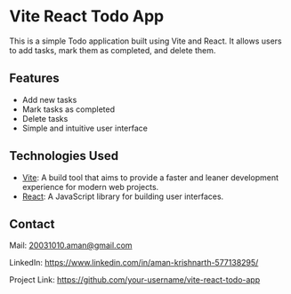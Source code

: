 # Vite React Todo App

This is a simple Todo application built using Vite and React. It allows users to add tasks, mark them as completed, and delete them.

## Features

- Add new tasks
- Mark tasks as completed
- Delete tasks
- Simple and intuitive user interface

## Technologies Used

- [Vite](https://vitejs.dev/): A build tool that aims to provide a faster and leaner development experience for modern web projects.
- [React](https://reactjs.org/): A JavaScript library for building user interfaces.

<h2>Contact</h2>

Mail: 20031010.aman@gmail.com

LinkedIn: https://www.linkedin.com/in/aman-krishnarth-577138295/

Project Link: https://github.com/your-username/vite-react-todo-app